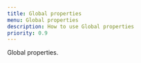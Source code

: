 ```yaml
---
title: Global properties
menu: Global properties
description: How to use Global properties
priority: 0.9
---
```


Global properties.
